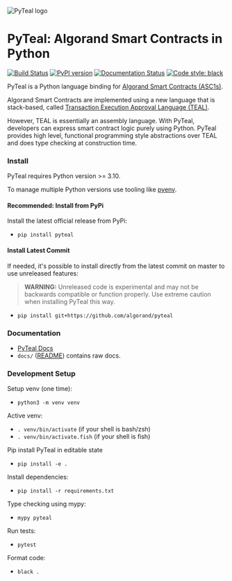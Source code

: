 ![PyTeal logo](https://github.com/algorand/pyteal/blob/master/docs/pyteal.png?raw=true)


# PyTeal: Algorand Smart Contracts in Python

[![Build Status](https://travis-ci.com/algorand/pyteal.svg?branch=master)](https://travis-ci.com/algorand/pyteal)
[![PyPI version](https://badge.fury.io/py/pyteal.svg)](https://badge.fury.io/py/pyteal)
[![Documentation Status](https://readthedocs.org/projects/pyteal/badge/?version=latest)](https://pyteal.readthedocs.io/en/latest/?badge=latest)
[![Code style: black](https://img.shields.io/badge/code%20style-black-000000.svg)](https://github.com/psf/black)

PyTeal is a Python language binding for [Algorand Smart Contracts (ASC1s)](https://developer.algorand.org/docs/features/asc1/). 

Algorand Smart Contracts are implemented using a new language that is stack-based, 
called [Transaction Execution Approval Language (TEAL)](https://developer.algorand.org/docs/features/asc1/teal/). 

However, TEAL is essentially an assembly language. With PyTeal, developers can express smart contract logic purely using Python. 
PyTeal provides high level, functional programming style abstractions over TEAL and does type checking at construction time.

### Install 

PyTeal requires Python version >= 3.10.

To manage multiple Python versions use tooling like [pyenv](https://github.com/pyenv/pyenv).

#### Recommended: Install from PyPi

Install the latest official release from PyPi:

* `pip install pyteal`

#### Install Latest Commit

If needed, it's possible to install directly from the latest commit on master to use unreleased features:

> **WARNING:** Unreleased code is experimental and may not be backwards compatible or function properly. Use extreme caution when installing PyTeal this way.

* `pip install git+https://github.com/algorand/pyteal`

### Documentation

* [PyTeal Docs](https://pyteal.readthedocs.io/)
* `docs/` ([README](docs/README.md)) contains raw docs.

### Development Setup

Setup venv (one time):
 * `python3 -m venv venv`

Active venv:
 * `. venv/bin/activate` (if your shell is bash/zsh)
 * `. venv/bin/activate.fish` (if your shell is fish)

Pip install PyTeal in editable state
 * `pip install -e .`

Install dependencies:
* `pip install -r requirements.txt`
 
Type checking using mypy:
* `mypy pyteal`

Run tests:
* `pytest`

Format code:
* `black .`
